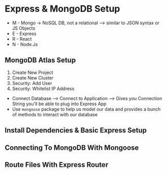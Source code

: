 # Express & MongoDB Setup
 
* M - Mongo -> NoSQL DB, not a relational --> similar to JSON syntax or JS Objects
* E - Express
* R - React
* N - Node.Js

## MongoDB Atlas Setup
1. Create New Project
2. Create New Cluster
3. Security: Add User
4. Security: Whitelist IP Address
* Connect Database --> Connect to Application --> Gives you Connection String you'll be able to plug into Express App
* Use `mongoose` package to help us model our data and provides a bunch of methods to interact with our database

## Install Dependencies & Basic Express Setup

## Connecting To MongoDB With Mongoose

## Route Files With Express Router